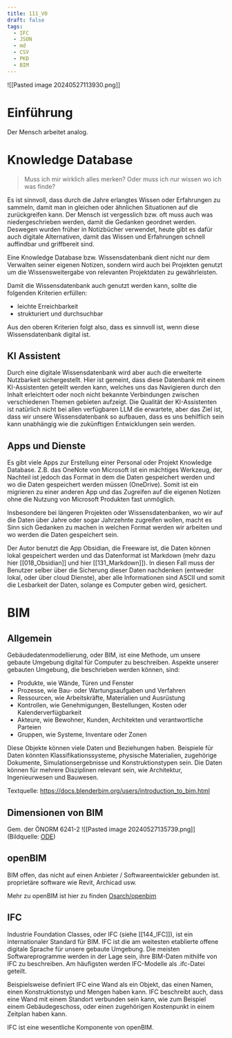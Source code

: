 ```yaml
---
title: 111_VO
draft: false
tags:
  - IFC
  - JSON
  - md
  - CSV
  - PKD
  - BIM
---
```

![[Pasted image 20240527113930.png]]

# Einführung
Der Mensch arbeitet analog.






# Knowledge Database

 > Muss ich mir wirklich alles merken? Oder muss ich nur wissen wo ich was finde?

Es ist sinnvoll, dass durch die Jahre erlangtes Wissen oder Erfahrungen zu sammeln, damit man in gleichen oder ähnlichen Situationen auf die zurückgreifen kann. 
Der Mensch ist vergesslich bzw. oft muss auch was niedergeschrieben werden, damit die Gedanken geordnet werden. Deswegen wurden früher in Notizbücher verwendet, heute gibt es dafür auch digitale Alternativen, damit das Wissen und Erfahrungen schnell auffindbar und griffbereit sind.

Eine Knowledge Database bzw. Wissensdatenbank dient nicht nur dem Verwalten seiner eigenen Notizen, sondern wird auch bei Projekten genutzt um die Wissensweitergabe von relevanten Projektdaten zu gewährleisten.

Damit die Wissensdatenbank auch genutzt werden kann, sollte die folgenden Kriterien erfüllen:
- leichte Erreichbarkeit
- strukturiert und durchsuchbar 

Aus den oberen Kriterien folgt also, dass es sinnvoll ist, wenn diese Wissensdatenbank digital ist.

## KI Assistent

Durch eine digitale Wissensdatenbank wird aber auch die erweiterte Nutzbarkeit sichergestellt. Hier ist gemeint, dass diese Datenbank mit einem KI-Assistenten geteilt werden kann, welches uns das Navigieren durch den Inhalt erleichtert oder noch nicht bekannte Verbindungen zwischen verschiedenen Themen gebieten aufzeigt.
Die Qualität der KI-Assistenten ist natürlich nicht bei allen verfügbaren LLM die erwartete, aber das Ziel ist, dass wir unsere Wissensdatenbank so aufbauen, dass es uns behilflich sein kann unabhängig wie die zukünftigen Entwicklungen sein werden.

## Apps und Dienste

Es gibt viele Apps zur Erstellung einer Personal oder Projekt Knowledge Database. 
Z.B. das OneNote von Microsoft ist ein mächtiges Werkzeug, der Nachteil ist jedoch das Format in dem die Daten gespeichert werden und wo die Daten gespeichert werden müssen (OneDrive). Somit ist ein migrieren zu einer anderen App und das Zugreifen auf die eigenen Notizen ohne die Nutzung von Microsoft Produkten fast unmöglich.

Insbesondere bei längeren Projekten oder Wissensdatenbanken, wo wir auf die Daten über Jahre oder sogar Jahrzehnte zugreifen wollen, macht es Sinn sich Gedanken zu machen in welchen Format werden wir arbeiten und wo werden die Daten gespeichert sein.

Der Autor benutzt die App Obsidian, die Freeware ist, die Daten können lokal gespeichert werden und das Datenformat ist Markdown (mehr dazu hier [[018_Obsidian]] und hier [[131_Markdown]]).
In diesen Fall muss der Benutzer selber über die Sicherung dieser Daten nachdenken (entweder lokal, oder über cloud Dienste), aber alle Informationen sind ASCII und somit die Lesbarkeit der Daten, solange es Computer geben wird, gesichert.



# BIM

## Allgemein

Gebäudedatenmodellierung, oder BIM, ist eine Methode, um unsere gebaute Umgebung digital für Computer zu beschreiben. Aspekte unserer gebauten Umgebung, die beschrieben werden können, sind:

- Produkte, wie Wände, Türen und Fenster
- Prozesse, wie Bau- oder Wartungsaufgaben und Verfahren
- Ressourcen, wie Arbeitskräfte, Materialien und Ausrüstung
- Kontrollen, wie Genehmigungen, Bestellungen, Kosten oder Kalenderverfügbarkeit
- Akteure, wie Bewohner, Kunden, Architekten und verantwortliche Parteien
- Gruppen, wie Systeme, Inventare oder Zonen

Diese Objekte können viele Daten und Beziehungen haben. Beispiele für Daten könnten Klassifikationssysteme, physische Materialien, zugehörige Dokumente, Simulationsergebnisse und Konstruktionstypen sein. Die Daten können für mehrere Disziplinen relevant sein, wie Architektur, Ingenieurwesen und Bauwesen.

Textquelle: https://docs.blenderbim.org/users/introduction_to_bim.html

## Dimensionen von BIM

Gem. der ÖNORM 6241-2 
![[Pasted image 20240527135739.png]]
(Bildquelle: [ODE](https://www.ode.or.at/digitalisierung/show/dimensionen-nach-oenorm-a6241))




## openBIM

BIM offen, das nicht auf einen Anbieter / Softwareentwickler gebunden ist. 
proprietäre software wie Revit, Archicad usw.

Mehr zu openBIM ist hier zu finden [Osarch/openbim](https://wiki.osarch.org/index.php?title=OpenBIM)

## IFC

Industrie Foundation Classes, oder IFC  (siehe [[144_IFC]]), ist ein internationaler Standard für BIM. IFC ist die am weitesten etablierte offene digitale Sprache für unsere gebaute Umgebung. Die meisten Softwareprogramme werden in der Lage sein, ihre BIM-Daten mithilfe von IFC zu beschreiben. Am häufigsten werden IFC-Modelle als .ifc-Datei geteilt.

Beispielsweise definiert IFC eine Wand als ein Objekt, das einen Namen, einen Konstruktionstyp und Mengen haben kann. IFC beschreibt auch, dass eine Wand mit einem Standort verbunden sein kann, wie zum Beispiel einem Gebäudegeschoss, oder einen zugehörigen Kostenpunkt in einem Zeitplan haben kann.

IFC ist eine wesentliche Komponente von openBIM. 









